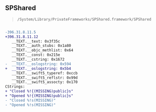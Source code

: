 ## SPShared

> `/System/Library/PrivateFrameworks/SPShared.framework/SPShared`

```diff

-396.31.8.11.5
+396.31.8.11.12
   __TEXT.__text: 0x3f35c
   __TEXT.__auth_stubs: 0x1a80
   __TEXT.__objc_methlist: 0x64
   __TEXT.__const: 0x215e
   __TEXT.__cstring: 0x1672
-  __TEXT.__oslogstring: 0x594
+  __TEXT.__oslogstring: 0x5b4
   __TEXT.__swift5_typeref: 0xccb
   __TEXT.__swift5_reflstr: 0x99d
   __TEXT.__swift5_assocty: 0x170
CStrings:
+ "Closed %!{(MISSING)public}s"
+ "Opened %!{(MISSING)public}s"
- "Closed %!s(MISSING)"
- "Opened %!s(MISSING)"

```
